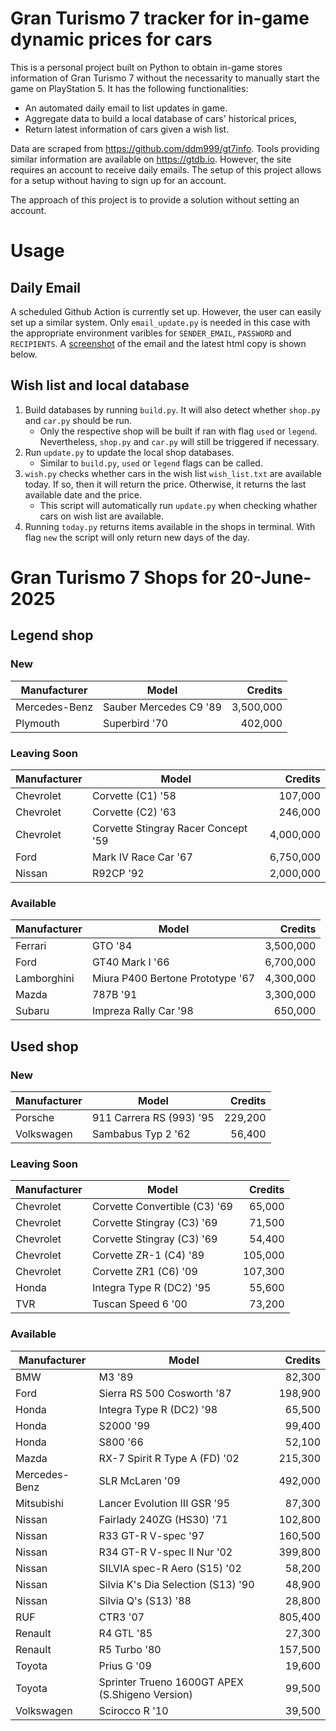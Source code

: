 # Gran Turismo 7 tracker for in-game dynamic prices for cars

This is a personal project built on Python to obtain in-game stores information of Gran Turismo 7 without the necessarity to manually start the game on PlayStation 5. It has the following functionalities:

- An automated daily email to list updates in game.
- Aggregate data to build a local database of cars' historical prices,
- Return latest information of cars given a wish list.

Data are scraped from https://github.com/ddm999/gt7info. Tools providing similar information are available on https://gtdb.io. However, the site requires an account to receive daily emails. The setup of this project allows for a setup without having to sign up for an account.

The approach of this project is to provide a solution without setting an account.

# Usage

## Daily Email

A scheduled Github Action is currently set up. However, the user can easily set up a similar system. Only `email_update.py` is needed in this case with the appropriate environment varibles for `SENDER_EMAIL`, `PASSWORD` and `RECIPIENTS`. A [screenshot](https://raw.githubusercontent.com/marcohoucheng/Gran-Turismo-7-Price-Tracker/main/data/email_screenshot.png) of the email and the latest html copy is shown below.

## Wish list and local database

1. Build databases by running `build.py`. It will also detect whether `shop.py` and `car.py` should be run.
    - Only the respective shop will be built if ran with flag `used` or `legend`. Nevertheless, `shop.py` and `car.py` will still be triggered if necessary.
2. Run `update.py` to update the local shop databases.
    - Similar to `build.py`, `used` or `legend` flags can be called.
3. `wish.py` checks whether cars in the wish list `wish_list.txt` are available today. If so, then it will return the price. Otherwise, it returns the last available date and the price.
    - This script will automatically run `update.py` when checking whather cars on wish list are available.
4. Running `today.py` returns items available in the shops in terminal. With flag `new` the script will only return new days of the day.


# Gran Turismo 7 Shops for 20-June-2025



## Legend shop

### New
 | Manufacturer | Model | Credits |
 | --- | --- | --: |
|Mercedes-Benz|Sauber Mercedes C9 '89|3,500,000|
|Plymouth|Superbird '70|402,000|

### Leaving Soon
 | Manufacturer | Model | Credits |
 | --- | --- | --: |
|Chevrolet|Corvette (C1) '58|107,000|
|Chevrolet|Corvette (C2) '63|246,000|
|Chevrolet|Corvette Stingray Racer Concept '59|4,000,000|
|Ford|Mark IV Race Car '67|6,750,000|
|Nissan|R92CP '92|2,000,000|

### Available
 | Manufacturer | Model | Credits |
 | --- | --- | --: |
|Ferrari|GTO '84|3,500,000|
|Ford|GT40 Mark I '66|6,700,000|
|Lamborghini|Miura P400 Bertone Prototype '67|4,300,000|
|Mazda|787B '91|3,300,000|
|Subaru|Impreza Rally Car '98|650,000|


## Used shop

### New
 | Manufacturer | Model | Credits |
 | --- | --- | --: |
|Porsche|911 Carrera RS (993) '95|229,200|
|Volkswagen|Sambabus Typ 2 '62|56,400|

### Leaving Soon
 | Manufacturer | Model | Credits |
 | --- | --- | --: |
|Chevrolet|Corvette Convertible (C3) '69|65,000|
|Chevrolet|Corvette Stingray (C3) '69|71,500|
|Chevrolet|Corvette Stingray (C3) '69|54,400|
|Chevrolet|Corvette ZR-1 (C4) '89|105,000|
|Chevrolet|Corvette ZR1 (C6) '09|107,300|
|Honda|Integra Type R (DC2) '95|55,600|
|TVR|Tuscan Speed 6 '00|73,200|

### Available
 | Manufacturer | Model | Credits |
 | --- | --- | --: |
|BMW|M3 '89|82,300|
|Ford|Sierra RS 500 Cosworth '87|198,900|
|Honda|Integra Type R (DC2) '98|65,500|
|Honda|S2000 '99|99,400|
|Honda|S800 '66|52,100|
|Mazda|RX-7 Spirit R Type A (FD) '02|215,300|
|Mercedes-Benz|SLR McLaren '09|492,000|
|Mitsubishi|Lancer Evolution III GSR '95|87,300|
|Nissan|Fairlady 240ZG (HS30) '71|102,800|
|Nissan|R33 GT-R V-spec '97|160,500|
|Nissan|R34 GT-R V-spec II Nur '02|399,800|
|Nissan|SILVIA spec-R Aero (S15) '02|58,200|
|Nissan|Silvia K's Dia Selection (S13) '90|48,900|
|Nissan|Silvia Q's (S13) '88|28,800|
|RUF|CTR3 '07|805,400|
|Renault|R4 GTL '85|27,300|
|Renault|R5 Turbo '80|157,500|
|Toyota|Prius G '09|19,600|
|Toyota|Sprinter Trueno 1600GT APEX (S.Shigeno Version)|99,500|
|Volkswagen|Scirocco R '10|39,500|
